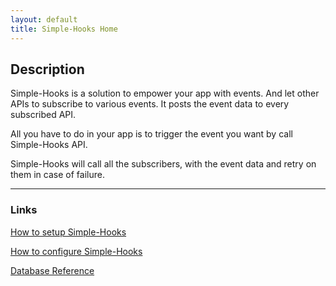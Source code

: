 ```yaml
---
layout: default
title: Simple-Hooks Home
---
```


## Description

Simple-Hooks is a solution to empower your app with events.
And let other APIs to subscribe to various events.
It posts the event data to every subscribed API.

All you have to do in your app is to trigger the event you want by call Simple-Hooks API.

Simple-Hooks will call all the subscribers, with the event data and retry on them in case of failure.

---

### Links

[How to setup Simple-Hooks](/simplehooks/setup)

[How to configure Simple-Hooks](/simplehooks/configure)

[Database Reference](/simplehooks/db-reference)
